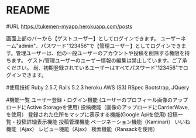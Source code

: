 
# README

#URL
https://tukemen-myapp.herokuapp.com/posts

画面上部のバーから【ゲストユーザー】としてログインできます。
ユーザーネーム"admin"、パスワード"123456"で【管理ユーザー】としてログインできます。管理ユーザーは、他の一般ユーザーのアカウントや投稿を削除する権限を持ちます。
ゲスト/管理ユーザーのユーザー情報の編集は禁止しています。ご了承ください。
尚、初期登録されているユーザーはすべてパスワード"123456"でログインできます。

#使用技術
Ruby 2.5.7, Rails 5.2.3
heroku
AWS (S3)
RSpec
Bootstrap, JQuery

#機能一覧
ユーザー登録・ログイン機能 (ユーザーのプロフィール画像のアップロードにActive Storageを使用)
投稿機能（画像のアップロードにCarrierWave, を使用）
登録された住所をマップに表示する機能(Google Apiを使用)
投稿一覧・投稿詳細表示機能
投稿管理機能
ページネーション機能（Kaminari）
いいね機能（Ajax）
レビュー機能（Ajax）
検索機能（Ransackを使用）

